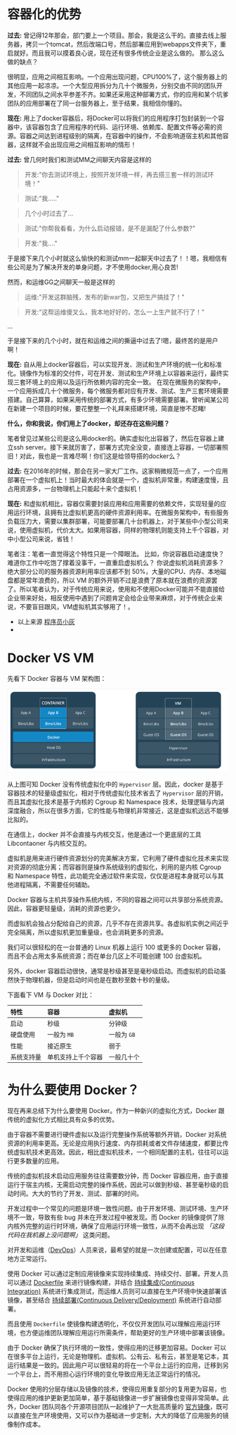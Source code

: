 # 容器化的优势

<!--sec data-title="隔离强" data-id="section0" data-show=true ces-->
**过去:** 
曾记得12年那会，部门要上一个项目。那会，我是这么干的。直接去线上服务器，拷贝一个tomcat，然后改端口号，然后部署应用到webapps文件夹下，重启就好。而且我可以摸着良心说，现在还有很多传统企业是这么做的。
那么这么做的缺点？

很明显，应用之间相互影响。一个应用出现问题，CPU100%了，这个服务器上的其他应用一起凉凉。一个大型应用拆分为几十个微服务，分别交由不同的团队开发，不同团队之间水平参差不齐。如果还采用这种部署方式，你的应用和某个坑爹团队的应用部署在了同一台服务器上，至于结果，我相信你懂的。

**现在:** 
用上了docker容器后，将Docker可以将我们的应用程序打包封装到一个容器中，该容器包含了应用程序的代码、运行环境、依赖库、配置文件等必需的资源。容器之间达到进程级别的隔离，在容器中的操作，不会影响道宿主机和其他容器，这样就不会出现应用之间相互影响的情形！
<!--endsec-->

<!--sec data-title="可移植性" data-id="section1" data-show=true ces-->
**过去:** 
曾几何时我们和测试MM之间聊天内容是这样的

>开发:"你去测试环境上，按照开发环境一样，再去搭三套一样的测试环境！"    

>测试:"我….."    

>几个小时过去了…    

>测试:"你帮我看看，为什么启动报错，是不是漏配了什么参数?"    

>开发:"我…."

于是接下来几个小时就这么愉快的和测试mm一起聊天中过去了！！嗯，我相信有些公司是为了解决开发的单身问题，才不使用docker,用心良苦!

然而，和运维GG之间聊天一般是这样的

>运维:"开发这群脑残，发布的新war包，又把生产搞挂了！"   

>开发:"这帮运维傻叉么，我本地好好的，怎么一上生产就不行了！"   

…

于是接下来的几个小时，就在和运维之间的撕逼中过去了!嗯，最终苦的是用户啊！

**现在:** 
自从用上docker容器后，可以实现开发、测试和生产环境的统一化和标准化。镜像作为标准的交付件，可在开发、测试和生产环境上以容器来运行，最终实现三套环境上的应用以及运行所依赖内容的完全一致。
在现在微服务的架构中，一个应用拆成几十个微服务，每个微服务都对应有开发、测试、生产三套环境需要搭建。自己算算，如果采用传统的部署方式，有多少环境需要部署。曾听闻某公司在新建一个项目的时候，要花整整一个礼拜来搭建环境，简直是惨不忍睹!

**什么，你和我说，你们用上了docker，却还存在这些问题？**

笔者曾见过某些公司是这么用docker的。确实虚拟化出容器了，然后在容器上建立ssh server。接下来就厉害了，部署方式完全没变，直接连上容器，一切部署照旧！对此，我也是一言难尽啊！你们这是给领导搭的docker么？
<!--endsec-->

<!--sec data-title="轻量和高效" data-id="section2" data-show=true ces-->
**过去:** 
在2016年的时候，那会在另一家大厂工作。这家稍微规范一点了，一个应用部署在一个虚拟机上！当时最大的体会就是一个，虚拟机非常重，构建速度慢，且占用资源多，一台物理机上只能起十来个虚拟机！

**现在:**
和虚拟机相比，容器仅需要封装应用和应用需要的依赖文件，实现轻量的应用运行环境，且拥有比虚拟机更高的硬件资源利用率。在微服务架构中，有些服务负载压力大，需要以集群部署，可能要部署几十台机器上，对于某些中小型公司来说，使用虚拟机，代价太大。如果用容器，同样的物理机则能支持上千个容器，对中小型公司来说，省钱！

笔者注：笔者一直觉得这个特性只是一个障眼法。
比如，你说容器启动速度快？难道你工作中吃饱了撑着没事干，一直重启虚拟机么？
你说虚拟机消耗资源多？绝大部分公司的服务器资源利用率应该都不到 50%，大量的CPU、内存、本地磁盘都是常年浪费的，所以 VM 的额外开销不过是浪费了原本就在浪费的资源罢了。所以笔者认为，对于传统应用来说，使用和不使用Docker可能并不能直接给企业带来好处，相反使用中遇到了问题肯定会给企业带来麻烦，对于传统企业来说，不要盲目跟风，VM虚拟机其实够用了！。

- 以上来源 [程序员小灰](https://mp.weixin.qq.com/s?__biz=MzIxMjE5MTE1Nw==&mid=2653196290&idx=2&sn=b9dab5923f77dd7533789f7c3950dafb&chksm=8c99e2d8bbee6bcebe7a363e97e70884eb5a28a9aa90679e4f14c98d7923c63bf11f6a91a846&mpshare=1&scene=1&srcid=#rd)
- <!--endsec-->


# Docker VS VM

先看下 Docker 容器与 VM 架构图：

![docker-VM-architecture.png](./images/docker-VM/docker-VM-architecture.png)

从上图可知 Docker 没有传统虚拟化中的 `Hypervisor` 层。因此，docker 是基于容器技术的轻量级虚拟化，相对于传统虚拟化技术省去了 `Hypervisor` 层的开销，而且其虚拟化技术是基于内核的 Cgroup 和 Namespace 技术，处理逻辑与内湖深度融合，所以在很多方面，它的性能与物理机非常接近，这是虚拟机远远不能够比拟的。

在通信上，docker 并不会直接与内核交互，他是通过一个更底层的工具 Libcontaoner 与内核交互的。

虚拟机是用来进行硬件资源划分的完美解决方案，它利用了硬件虚拟化技术来实现对资源的彻底分离；而容器则是操作系统级别的虚拟化，利用的是内核 Cgroup 和 Namespace 特性，此功能完全通过软件来实现，仅仅是进程本身就可以与其他进程隔离，不需要任何辅助。

Docker 容器与主机共享操作系统内核，不同的容器之间可以共享部分系统资源。因此，容器更轻量级，消耗的资源也更少。

而虚拟机会独占分配给自己的资源，几乎不存在资源共享。各虚拟机实例之间近乎完全隔离，所以虚拟机更加重量级，也会消耗更多的资源。

我们可以很轻松的在一台普通的 Linux 机器上运行 100 或更多的 Docker 容器，而且不会占用太多系统资源；而在单台几区上不可能创建 100 台虚拟机。

另外，docker 容器启动很快，通常是秒级甚至是毫秒级启动。而虚拟机的启动虽然快于物理机器，但是启动时间也是在数秒至数十秒的量级。

下面看下 VM 与 Docker 对比：

|   特性     |   容器    |   虚拟机   |
| :--------   | :--------  | :---------- |
| 启动       | 秒级      | 分钟级     |
| 硬盘使用   | 一般为 `MB` | 一般为 `GB`  |
| 性能       | 接近原生  | 弱于       |
| 系统支持量 | 单机支持上千个容器 | 一般几十个 |

# 为什么要使用 Docker？

现在再来总结下为什么要使用 Docker。作为一种新兴的虚拟化方式，Docker 跟传统的虚拟化方式相比具有众多的优势。

<!--sec data-title="更高效的利用系统资源" data-id="section3" data-show=true ces-->
由于容器不需要进行硬件虚拟以及运行完整操作系统等额外开销，Docker 对系统资源的利用率更高。无论是应用执行速度、内存损耗或者文件存储速度，都要比传统虚拟机技术更高效。因此，相比虚拟机技术，一个相同配置的主机，往往可以运行更多数量的应用。
<!--endsec-->

<!--sec data-title="更快速的启动时间" data-id="section4" data-show=true ces-->
传统的虚拟机技术启动应用服务往往需要数分钟，而 Docker 容器应用，由于直接运行于宿主内核，无需启动完整的操作系统，因此可以做到秒级、甚至毫秒级的启动时间。大大的节约了开发、测试、部署的时间。
<!--endsec-->

<!--sec data-title="一致的运行环境" data-id="section5" data-show=true ces-->
开发过程中一个常见的问题是环境一致性问题。由于开发环境、测试环境、生产环境不一致，导致有些 bug 并未在开发过程中被发现。而 Docker 的镜像提供了除内核外完整的运行时环境，确保了应用运行环境一致性，从而不会再出现 *「这段代码在我机器上没问题啊」* 这类问题。
<!--endsec-->

<!--sec data-title="持续交付和部署" data-id="section6" data-show=true ces-->
对开发和运维（[DevOps](https://zh.wikipedia.org/wiki/DevOps)）人员来说，最希望的就是一次创建或配置，可以在任意地方正常运行。

使用 Docker 可以通过定制应用镜像来实现持续集成、持续交付、部署。开发人员可以通过 [Dockerfile](../image/dockerfile/) 来进行镜像构建，并结合 [持续集成(Continuous Integration)](https://en.wikipedia.org/wiki/Continuous_integration) 系统进行集成测试，而运维人员则可以直接在生产环境中快速部署该镜像，甚至结合 [持续部署(Continuous Delivery/Deployment)](https://en.wikipedia.org/wiki/Continuous_delivery) 系统进行自动部署。

而且使用 `Dockerfile` 使镜像构建透明化，不仅仅开发团队可以理解应用运行环境，也方便运维团队理解应用运行所需条件，帮助更好的生产环境中部署该镜像。
<!--endsec-->

<!--sec data-title="更轻松的迁移" data-id="section7" data-show=true ces-->
由于 Docker 确保了执行环境的一致性，使得应用的迁移更加容易。Docker 可以在很多平台上运行，无论是物理机、虚拟机、公有云、私有云，甚至是笔记本，其运行结果是一致的。因此用户可以很轻易的将在一个平台上运行的应用，迁移到另一个平台上，而不用担心运行环境的变化导致应用无法正常运行的情况。
<!--endsec-->

<!--sec data-title="更轻松的维护和扩展" data-id="section8" data-show=true ces-->
Docker 使用的分层存储以及镜像的技术，使得应用重复部分的复用更为容易，也使得应用的维护更新更加简单，基于基础镜像进一步扩展镜像也变得非常简单。此外，Docker 团队同各个开源项目团队一起维护了一大批高质量的 [官方镜像](https://store.docker.com/search?q=&source=verified&type=image)，既可以直接在生产环境使用，又可以作为基础进一步定制，大大的降低了应用服务的镜像制作成本。
<!--endsec-->